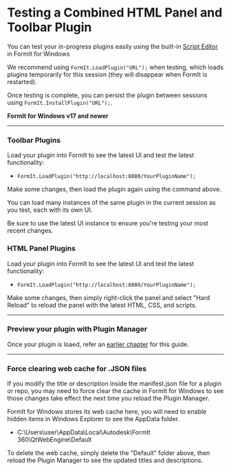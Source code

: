 # Testing a Combined HTML Panel and Toolbar Plugin

You can test your in-progress plugins easily using the built-in [Script Editor ](../advanced-development/setting-up-formit-for-development.md)in FormIt for Windows

We recommend using `FormIt.LoadPlugin("URL");` when testing, which loads plugins temporarily for this session (they will disappear when FormIt is restarted).&#x20;

Once testing is complete, you can persist the plugin between sessions using `FormIt.InstallPlugin("URL");`.

**FormIt for Windows v17 and newer**

****

### **Toolbar Plugins**

Load your plugin into FormIt to see the latest UI and test the latest functionality:

* `FormIt.LoadPlugin("http://localhost:8080/YourPluginName");`

Make some changes, then load the plugin again using the command above.

You can load many instances of the same plugin in the current session as you test, each with its own UI.

Be sure to use the latest UI instance to ensure you're testing your most recent changes.



### **HTML Panel Plugins**

Load your plugin into FormIt to see the latest UI and test the latest functionality:

* `FormIt.LoadPlugin("http://localhost:8080/YourPluginName");`

Make some changes, then simply right-click the panel and select "Hard Reload" to reload the panel with the latest HTML, CSS, and scripts.

****

### **Preview your plugin with Plugin Manager**

Once your plugin is loaed, refer an [earlier chapter](../advanced-development/previewing-a-plugin-in-the-plugin-manager.md) for this guide.

****

### **Force clearing web cache for .JSON files**

If you modify the title or description inside the manifest.json file for a plugin or repo, you may need to force clear the cache in FormIt for Windows to see those changes take effect the next time you reload the Plugin Manager.

FormIt for Windows stores its web cache here, you will need to enable hidden items in Windows Explorer to see the AppData folder.

* C:\Users\user\AppData\Local\Autodesk\FormIt 360\QtWebEngine\Default

To delete the web cache, simply delete the "Default" folder above, then reload the Plugin Manager to see the updated titles and descriptions.

